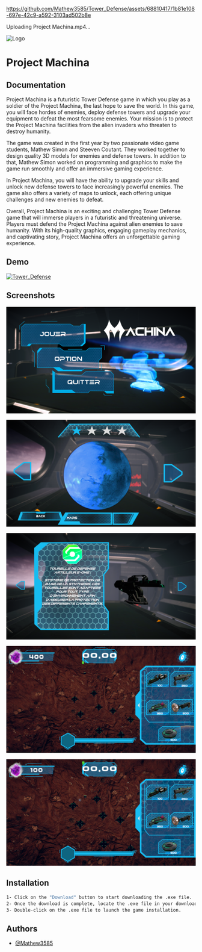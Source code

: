 

https://github.com/Mathew3585/Tower_Defense/assets/68810417/1b81e108-697e-42c9-a592-3103ad502b8e



Uploading Project Machina.mp4…


![Logo](https://github.com/Mathew3585/Tower_Defense/blob/main/Assets/Ui/Logo/Logonom.png?raw=true)


# Project Machina



## Documentation

Project Machina is a futuristic Tower Defense game in which you play as a soldier of the Project Machina, the last hope to save the world. In this game, you will face hordes of enemies, deploy defense towers and upgrade your equipment to defeat the most fearsome enemies. Your mission is to protect the Project Machina facilities from the alien invaders who threaten to destroy humanity.

The game was created in the first year by two passionate video game students, Mathew Simon and Steeven Coutant. They worked together to design quality 3D models for enemies and defense towers. In addition to that, Mathew Simon worked on programming and graphics to make the game run smoothly and offer an immersive gaming experience.

In Project Machina, you will have the ability to upgrade your skills and unlock new defense towers to face increasingly powerful enemies. The game also offers a variety of maps to unlock, each offering unique challenges and new enemies to defeat.

Overall, Project Machina is an exciting and challenging Tower Defense game that will immerse players in a futuristic and threatening universe. Players must defend the Project Machina against alien enemies to save humanity. With its high-quality graphics, engaging gameplay mechanics, and captivating story, Project Machina offers an unforgettable gaming experience.


## Demo

[![Tower_Defense](https://img.youtube.com/vi/HbNJB3Qf0lY)](https://www.youtube.com/watch?v=HbNJB3Qf0lY)


## Screenshots

![Menu](https://github.com/Mathew3585/Tower_Defense/blob/main/Logo/Project%20Machina%2013_05_2023%2011_01_09.png?raw=true)

![Selection](https://github.com/Mathew3585/Tower_Defense/blob/main/Logo/Project%20Machina%2013_05_2023%2011_01_27.png?raw=true) 

![Bibliotheque](https://github.com/Mathew3585/Tower_Defense/blob/main/Logo/Project%20Machina%2013_05_2023%2011_02_49.png?raw=true) 

![InGalme](https://github.com/Mathew3585/Tower_Defense/blob/main/Logo/Project%20Machina%2013_05_2023%2011_01_49.png?raw=true) 

![InGalme1](https://github.com/Mathew3585/Tower_Defense/blob/main/Logo/Project%20Machina%2013_05_2023%2011_02_34.png?raw=true) 
## Installation
```bash
1- Click on the "Download" button to start downloading the .exe file.
2- Once the download is complete, locate the .exe file in your download folder.
3- Double-click on the .exe file to launch the game installation.
```
    
## Authors

- [@Mathew3585](https://www.github.com/Mathew3585)

